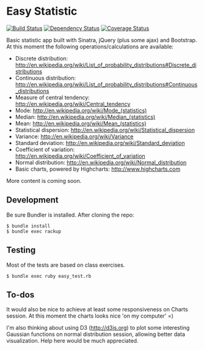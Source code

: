 # Easy Statistic

[![Build Status](https://secure.travis-ci.org/bmsatierf/easy-statistic.png?branch=master)][travis]
[![Dependency Status](https://gemnasium.com/bmsatierf/easy-statistic.png)][gemnasium]
[![Coverage Status](https://coveralls.io/repos/bmsatierf/easy-statistic/badge.png?branch=master)][coveralls]

[travis]: http://travis-ci.org/bmsatierf/easy-statistic
[gemnasium]: https://gemnasium.com/bmsatierf/easy-statistic
[coveralls]: https://coveralls.io/r/bmsatierf/easy-statistic

Basic statistic app built with Sinatra, jQuery (plus some ajax) and Bootstrap. At this moment the following operations/calculations are available:

* Discrete distribution: http://en.wikipedia.org/wiki/List_of_probability_distributions#Discrete_distributions
* Continuous distribution: http://en.wikipedia.org/wiki/List_of_probability_distributions#Continuous_distributions
* Measure of central tendency: http://en.wikipedia.org/wiki/Central_tendency
* Mode: http://en.wikipedia.org/wiki/Mode_(statistics)
* Median: http://en.wikipedia.org/wiki/Median_(statistics)
* Mean: http://en.wikipedia.org/wiki/Mean_(statistics)
* Statistical dispersion: http://en.wikipedia.org/wiki/Statistical_dispersion
* Variance: http://en.wikipedia.org/wiki/Variance
* Standard deviation: http://en.wikipedia.org/wiki/Standard_deviation
* Coefficient of variation: http://en.wikipedia.org/wiki/Coefficient_of_variation
* Normal distribution: http://en.wikipedia.org/wiki/Normal_distribution
* Basic charts, powered by Highcharts: http://www.highcharts.com

More content is coming soon.

## Development

Be sure Bundler is installed. After cloning the repo:

```console
$ bundle install
$ bundle exec rackup
```

## Testing

Most of the tests are based on class exercises.

```console
$ bundle exec ruby easy_test.rb
```

## To-dos

It would also be nice to achieve at least some responsiveness on Charts session. At this moment the charts looks nice 'on my computer' =)

I'm also thinking about using D3 (http://d3js.org) to plot some interesting Gaussian functions on normal distribution session, allowing better data visualization. Help here would be much appreciated.

